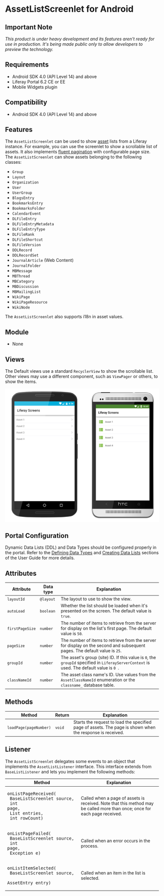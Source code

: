 # AssetListScreenlet for Android

## Important Note

*This product is under heavy development and its features aren't ready for use in production. It's being made public only to allow developers to preview the technology.*

## Requirements

- Android SDK 4.0 (API Level 14) and above
- Liferay Portal 6.2 CE or EE
- Mobile Widgets plugin

## Compatibility

- Android SDK 4.0 (API Level 14) and above

## Features

The `AssetListScreenlet` can be used to show [asset](https://www.liferay.com/documentation/liferay-portal/6.2/development/-/ai/asset-framework-liferay-portal-6-2-dev-guide-06-en) lists from a Liferay instance. For example, you can use the screenlet to show a scrollable list of assets. It also implements [fluent pagination](http://www.iosnomad.com/blog/2014/4/21/fluent-pagination) with configurable page size. The `AssetListScreenlet` can show assets belonging to the following classes:

- `Group`
- `Layout`
- `Organization`
- `User`
- `UserGroup`
- `BlogsEntry`
- `BookmarksEntry`
- `BookmarksFolder`
- `CalendarEvent`
- `DLFileEntry`
- `DLFileEntryMetadata`
- `DLFileEntryType`
- `DLFileRank`
- `DLFileShortcut`
- `DLFileVersion`
- `DDLRecord`
- `DDLRecordSet`
- `JournalArticle` (Web Content)
- `JournalFolder`
- `MBMessage`
- `MBThread`
- `MBCategory`
- `MBDiscussion`
- `MBMailingList`
- `WikiPage`
- `WikiPageResource`
- `WikiNode`

The `AssetListScreenlet` also supports i18n in asset values.

## Module

- None

## Views

The Default views use a standard `RecyclerView` to show the scrollable list. Other views may use a different component, such as `ViewPager` or others, to show the items.

![`AssetListScreenlet` using the Default and Material viewset](images/assetlist.png)

## Portal Configuration

Dynamic Data Lists (DDL) and Data Types should be configured properly in the portal. Refer to the [Defining Data Types](https://dev.liferay.com/discover/portal/-/knowledge_base/6-2/building-a-list-platform-in-liferay-and-defining-data-) and [Creating Data Lists](https://dev.liferay.com/discover/portal/-/knowledge_base/6-2/creating-data-lists) sections of the User Guide for more details.

## Attributes

| Attribute | Data type | Explanation |
|-----------|-----------|-------------| 
| `layoutId` | `@layout` | The layout to use to show the view.|
| `autoLoad` | `boolean` | Whether the list should be loaded when it's presented on the screen. The default value is `true`. |
|  `firstPageSize` | `number` | The number of items to retrieve from the server for display on the list's first page. The default value is `50`. |
| `pageSize` | `number` | The number of items to retrieve from the server for display on the second and subsequent pages. The default value is `25`. |
| `groupId` | `number` | The asset's group (site) ID. If this value is `0`, the `groupId` specified in `LiferayServerContext` is used. The default value is `0 `. |
| `classNameId` | `number` | The asset class name's ID. Use values from the `AssetClassNameId` enumeration or the `classname_` database table. |

## Methods

| Method | Return | Explanation |
|-----------|-----------|-------------| 
| `loadPage(pageNumber)` | `void` | Starts the request to load the specified page of assets. The page is shown when the response is received. |

## Listener

The `AssetListScreenlet` delegates some events to an object that implements the `AssetListListener` interface. This interface extends from `BaseListListener` and lets you implement the following methods:

| Method | Explanation |
|-----------|-------------| 
|  <pre>onListPageReceived(<br/>      BaseListScreenlet source, <br/>      int page,<br/>      List<AssetEntry> entries,<br/>      int rowCount)</pre> | Called when a page of assets is received. Note that this method may be called more than once; once for each page received. |
|  <pre>onListPageFailed(<br/>      BaseListScreenlet source, <br/>      int page,<br/>      Exception e)</pre> | Called when an error occurs in the process. |
|  <pre>onListItemSelected(<br/>      BaseListScreenlet source, <br/>      AssetEntry entry)</pre> | Called when an item in the list is selected. |
